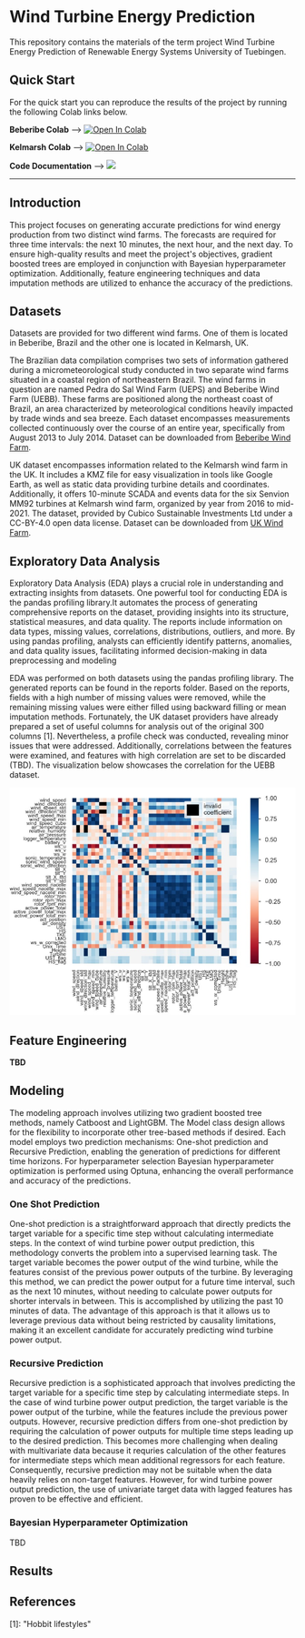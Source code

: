 # Wind Turbine Energy Prediction

This repository contains the materials of the term project Wind Turbine Energy Prediction of Renewable Energy Systems University of Tuebingen. 


## **Quick Start**
For the quick start you can reproduce the results of the project by running the following Colab links below.



**Beberibe Colab**  --> <a href="https://colab.research.google.com/github/atahanoezer/Wind/blob/main/Notebooks/UEBB.ipynb" target="_parent"><img src="https://colab.research.google.com/assets/colab-badge.svg" alt="Open In Colab"/></a>

**Kelmarsh Colab**  --> <a href="https://colab.research.google.com/github/atahanoezer/Wind/blob/main/Notebooks/Kelmarsh_Tree.ipynb" target="_parent"><img src="https://colab.research.google.com/assets/colab-badge.svg" alt="Open In Colab"/></a>

**Code Documentation** --> <a href="https://atahanoezer.github.io/Wind/" target="_parent"><img src="https://img.shields.io/badge/Documentation-Click%20Here-blue"/></a>


----


## **Introduction**

This project focuses on generating accurate predictions for wind energy production from two distinct wind farms. The forecasts are required for three time intervals: the next 10 minutes, the next hour, and the next day. To ensure high-quality results and meet the project's objectives, gradient boosted trees are employed in conjunction with Bayesian hyperparameter optimization. Additionally, feature engineering techniques and data imputation methods are utilized to enhance the accuracy of the predictions.


## **Datasets**

 Datasets are provided for two different wind farms. One of them is located in Beberibe, Brazil and the other one is located in Kelmarsh, UK. 
 
 The Brazilian data compilation comprises two sets of information gathered during a micrometeorological study conducted in two separate wind farms situated in a coastal region of northeastern Brazil. The wind farms in question are named Pedra do Sal Wind Farm (UEPS) and Beberibe Wind Farm (UEBB). These farms are positioned along the northeast coast of Brazil, an area characterized by meteorological conditions heavily impacted by trade winds and sea breeze. Each dataset encompasses measurements collected continuously over the course of an entire year, specifically from August 2013 to July 2014. Dataset can be downloaded from [Beberibe Wind Farm](https://zenodo.org/record/1475197#.ZD6iMxXP2WC).



UK dataset encompasses information related to the Kelmarsh wind farm in the UK. It includes a KMZ file for easy visualization in tools like Google Earth, as well as static data providing turbine details and coordinates. Additionally, it offers 10-minute SCADA and events data for the six Senvion MM92 turbines at Kelmarsh wind farm, organized by year from 2016 to mid-2021. The dataset, provided by Cubico Sustainable Investments Ltd under a CC-BY-4.0 open data license. Dataset can be downloaded from [UK Wind Farm](https://zenodo.org/record/5841834#.ZEajKXbP2BQ).




## **Exploratory Data Analysis**


Exploratory Data Analysis (EDA) plays a crucial role in understanding and extracting insights from datasets. One powerful tool for conducting EDA is the pandas profiling library.It automates the process of generating comprehensive reports on the dataset, providing insights into its structure, statistical measures, and data quality. The reports include information on data types, missing values, correlations, distributions, outliers, and more. By using pandas profiling, analysts can efficiently identify patterns, anomalies, and data quality issues, facilitating informed decision-making in data preprocessing and modeling

EDA was performed on both datasets using the pandas profiling library. The generated reports can be found in the reports folder. Based on the reports, fields with a high number of missing values were removed, while the remaining missing values were either filled using backward filling or mean imputation methods. Fortunately, the UK dataset providers have already prepared a set of useful columns for analysis out of the original 300 columns [1]. Nevertheless, a profile check was conducted, revealing minor issues that were addressed. Additionally, correlations between the features were examined, and features with high correlation are set to be discarded (TBD). The visualization below showcases the correlation for the UEBB dataset.

<!-- resize the image and center -->

<p align="center">
<img src="Reports/uebb_correlation.jpeg" alt="Correlation" width="550" height="400"">
</p>




## **Feature Engineering**

**TBD**

## **Modeling**


The modeling approach involves utilizing two gradient boosted tree methods, namely Catboost and LightGBM. The Model class design allows for the flexibility to incorporate other tree-based methods if desired. Each model employs two prediction mechanisms: One-shot prediction and Recursive Prediction, enabling the generation of predictions for different time horizons. For hyperparameter selection Bayesian hyperparameter optimization is performed using Optuna, enhancing the overall performance and accuracy of the predictions.

### **One Shot Prediction**

One-shot prediction is a straightforward approach that directly predicts the target variable for a specific time step without calculating intermediate steps. In the context of wind turbine power output prediction, this methodology converts the problem into a supervised learning task. The target variable becomes the power output of the wind turbine, while the features consist of the previous power outputs of the turbine. By leveraging this method, we can predict the power output for a future time interval, such as the next 10 minutes, without needing to calculate power outputs for shorter intervals in between. This is accomplished by utilizing the past 10 minutes of data. The advantage of this approach is that it allows us to leverage previous data without being restricted by causality limitations, making it an excellent candidate for accurately predicting wind turbine power output.

### **Recursive Prediction**


Recursive prediction is a sophisticated approach that involves predicting the target variable for a specific time step by calculating intermediate steps. In the case of wind turbine power output prediction, the target variable is the power output of the turbine, while the features include the previous power outputs. However, recursive prediction differs from one-shot prediction by requiring the calculation of power outputs for multiple time steps leading up to the desired prediction. This becomes more challenging when dealing with multivariate data because it requries calculation of the other features for intermediate steps which mean additional regressors for each feature. Consequently, recursive prediction may not be suitable when the data heavily relies on non-target features. However, for wind turbine power output prediction, the use of univariate target data with lagged features has proven to be effective and efficient. 


### **Bayesian Hyperparameter Optimization**

TBD

## **Results**



## **References**

[1]: "Hobbit lifestyles"
